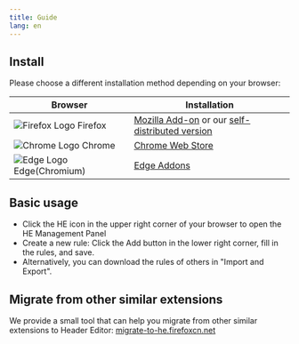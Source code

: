 ```yaml
---
title: Guide
lang: en
---
```


## Install

Please choose a different installation method depending on your browser:

| Browser | Installation |
| --- | --- |
| ![Firefox Logo](https://cdnjs.cloudflare.com/ajax/libs/browser-logos/73.0.0/firefox/firefox_16x16.png) Firefox | [Mozilla Add-on](https://addons.mozilla.org/en-US/firefox/addon/header-editor/) or our [self-distributed version](https://github.com/FirefoxBar/HeaderEditor/releases) |
| ![Chrome Logo](https://cdnjs.cloudflare.com/ajax/libs/browser-logos/73.0.0/chrome/chrome_16x16.png) Chrome | [Chrome Web Store](https://chrome.google.com/webstore/detail/header-editor/eningockdidmgiojffjmkdblpjocbhgh) |
| ![Edge Logo](https://cdnjs.cloudflare.com/ajax/libs/browser-logos/73.0.0/edge/edge_16x16.png) Edge(Chromium) | [Edge Addons](https://microsoftedge.microsoft.com/addons/detail/header-editor/afopnekiinpekooejpchnkgfffaeceko) |

## Basic usage

* Click the HE icon in the upper right corner of your browser to open the HE Management Panel
* Create a new rule: Click the Add button in the lower right corner, fill in the rules, and save.
* Alternatively, you can download the rules of others in "Import and Export".

## Migrate from other similar extensions

We provide a small tool that can help you migrate from other similar extensions to Header Editor: [migrate-to-he.firefoxcn.net](https://migrate-to-he.firefoxcn.net/index_en.html)

